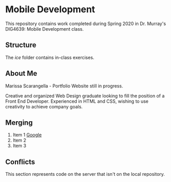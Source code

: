 # Mobile Development

This repository contains work completed during Spring 2020 in Dr. Murray's DIG4639: Mobile Development class.

## Structure

The *ice* folder contains in-class exercises. 

## About Me

Marissa Scarangella - Portfolio Website still in progress.

Creative and organized Web Design graduate looking to fill the position of a Front End Developer. Experienced in HTML and CSS, wishing to use creativity to achieve company goals.

## Merging

1. Item 1 [Google](http://www.google.com)
1. Item 2
1. Item 3

## Conflicts

This section represents code on the server that isn't on the local repository.